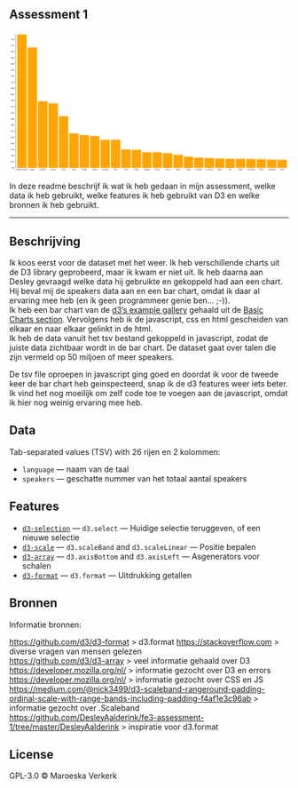 ## Assessment 1

![](https://github.com/maroeska/fe3-assessment-1/blob/master/maroeska/preview.png)

In deze readme beschrijf ik wat ik heb gedaan in mijn assessment, welke data ik heb gebruikt, welke features ik heb gebruikt van D3 en welke bronnen ik heb gebruikt. 

___

## Beschrijving

Ik koos eerst voor de dataset met het weer. Ik heb verschillende charts uit de D3 library geprobeerd, maar ik kwam er niet uit. Ik heb daarna aan Desley gevraagd welke data hij gebruikte en gekoppeld had aan een chart. Hij beval mij de speakers data aan en een bar chart, omdat ik daar al ervaring mee heb (en ik geen programmeer genie ben... ;-)).<br>
Ik heb een bar chart van de [d3’s example gallery](https://github.com/d3/d3/wiki/Gallery) gehaald uit de [Basic Charts section](https://github.com/d3/d3/wiki/Gallery#basic-charts). Vervolgens heb ik de javascript, css en html gescheiden van elkaar en naar elkaar gelinkt in de html.<br>
Ik heb de data vanuit het tsv bestand gekoppeld in javascript, zodat de juiste data zichtbaar wordt in de bar chart. De dataset gaat over talen die zijn vermeld op 50 miljoen of meer speakers.

De tsv file oproepen in javascript ging goed en doordat ik voor de tweede keer de bar chart heb geinspecteerd, snap ik de d3 features weer iets beter. Ik vind het nog moeilijk om zelf code toe te voegen aan de javascript, omdat ik hier nog weinig ervaring mee heb. 

## Data

Tab-separated values (TSV) with 26 rijen en 2 kolommen:

*   `language` — naam van de taal
*   `speakers` — geschatte nummer van het totaal aantal speakers

## Features

*   [`d3-selection`](https://github.com/d3/d3-selection#api-reference)
    — `d3.select`
    — Huidige selectie teruggeven, of een nieuwe selectie
*   [`d3-scale`](https://github.com/d3/d3-scale#api-reference)
    — `d3.scaleBand` and `d3.scaleLinear`
    — Positie bepalen
*   [`d3-array`](https://github.com/d3/d3-axis#api-reference)
    — `d3.axisBottom` and `d3.axisLeft`
    — Asgenerators voor schalen
*   [`d3-format`](https://github.com/d3/d3-format#api-reference) 
    — `d3.format`
    — Uitdrukking getallen
    
## Bronnen    

Informatie bronnen:

https://github.com/d3/d3-format > d3.format
https://stackoverflow.com > diverse vragen van mensen gelezen<br>
https://github.com/d3/d3-array > veel informatie gehaald over D3<br>
https://developer.mozilla.org/nl/ > informatie gezocht over D3 en errors<br>
https://developer.mozilla.org/nl/ > informatie gezocht over CSS en JS<br> 
https://medium.com/@nick3499/d3-scaleband-rangeround-padding-ordinal-scale-with-range-bands-including-padding-f4af1e3c96ab > informatie gezocht over .Scaleband<br>
https://github.com/DesleyAalderink/fe3-assessment-1/tree/master/DesleyAalderink > inspiratie voor d3.format

## License

GPL-3.0 © Maroeska Verkerk

